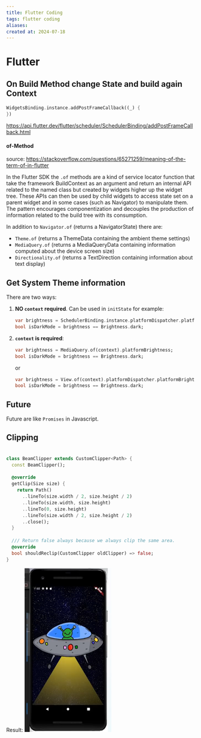 ```yaml
---
title: Flutter Coding
tags: flutter coding
aliases: 
created at: 2024-07-18
---
```



# Flutter

##  On Build Method change State and build again Context

```dart
WidgetsBinding.instance.addPostFrameCallback((_) {
})
```

https://api.flutter.dev/flutter/scheduler/SchedulerBinding/addPostFrameCallback.html
#### of-Method 

source: https://stackoverflow.com/questions/65271259/meaning-of-the-term-of-in-flutter

In the Flutter SDK the `.of` methods are a kind of service locator function that take the framework BuildContext as an argument and return an internal API related to the named class but created by widgets higher up the widget tree. These APIs can then be used by child widgets to access state set on a parent widget and in some cases (such as Navigator) to manipulate them. The pattern encourages componentization and decouples the production of information related to the build tree with its consumption.

In addition to `Navigator.of` (returns a NavigatorState) there are:

- `Theme.of` (returns a ThemeData containing the ambient theme settings)
- `MediaQuery.of` (returns a MediaQueryData containing information computed about the device screen size)
- `Directionality.of` (returns a TextDirection containing information about text display)


## Get System Theme information

There are two ways:

1. **NO `context` required**. Can be used in `initState` for example:
    
    ```dart
    var brightness = SchedulerBinding.instance.platformDispatcher.platformBrightness;
    bool isDarkMode = brightness == Brightness.dark;
    ```
    
2. **`context` is required**:
    
    ```dart
    var brightness = MediaQuery.of(context).platformBrightness;
    bool isDarkMode = brightness == Brightness.dark;
    ```
    
    or
    
    ```dart
    var brightness = View.of(context).platformDispatcher.platformBrightness;
    bool isDarkMode = brightness == Brightness.dark;
    ```


## Future

Future are like `Promises` in Javascript.


## Clipping 

```dart

class BeamClipper extends CustomClipper<Path> {
  const BeamClipper();

  @override
  getClip(Size size) {
    return Path()
      ..lineTo(size.width / 2, size.height / 2)
      ..lineTo(size.width, size.height)
      ..lineTo(0, size.height)
      ..lineTo(size.width / 2, size.height / 2)
      ..close();
  }

  /// Return false always because we always clip the same area.
  @override
  bool shouldReclip(CustomClipper oldClipper) => false;
}
```

Result:
![](assets/Pasted%20image%2020240711230632.png)
